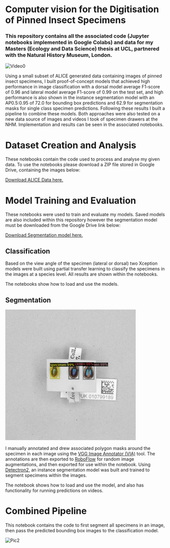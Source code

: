 # Computer vision for the Digitisation of Pinned Insect Specimens

### This repository contains all the associated code (Jupyter notebooks implemented in Google Colabs)  and data for my Masters (Ecology and Data Science) thesis at UCL, partnered with the Natural History Museum, London.

![Video0](https://github.com/adamgarai98/UCL_MSc_Project/blob/main/Misc/video0.gif)


Using a small subset of ALICE generated data containing images of pinned insect specimens, I built proof-of-concept models that achieved high performance in image classification with a dorsal model average F1-score of 0.96 and lateral model average F1-score of 0.99 on the test set, and high performance is also shown in the instance segmentation model with an AP0.5:0.95 of 72.0 for bounding box predictions and 62.9 for segmentation masks for single class specimen predictions. Following these results I built a pipeline to combine these models. Both approaches were also tested on a new data source of images and videos I took of specimen drawers at the NHM. Implementation and results can be seen in the associated notebooks.

# Dataset Creation and Analysis
  
  These notebooks contain the code used to process and analyse my given data. To use the notebooks please download a ZIP file stored in Google Drive, containing the images below:
 
[Download ALICE Data here.](https://drive.google.com/file/d/1e0UFL_vnp1OShL90CNA_9ci6WYUIc28x/view?usp=sharing)

# Model Training and Evaluation
These notebooks were used to train and evaluate my models. Saved models are also included within this repository however the segmentation model must be downloaded from the Google Drive link below:

[Download Segmentation model here.](https://drive.google.com/file/d/1u2TuhlPGwn5A3oZDE6HO_wXwz0gxnorl/view?usp=sharing)

## Classification
Based on the view angle of the specimen (lateral or dorsal) two Xception models were built using partial transfer learning to classify the specimens in the images at a species level. All results are shown within the notebooks.

The notebooks show how to load and use the models.

## Segmentation
![Pic1](https://github.com/adamgarai98/UCL_MSc_Project/blob/main/Misc/three_crop.png)

I manually annotated and drew associated polygon masks around the specimen in each image using the [VGG Image Annotator (VIA)](https://www.robots.ox.ac.uk/~vgg/software/via/) tool. The annotations are then exported to [RoboFlow](https://roboflow.com/) for random image augmentations, and then exported for use within the notebook. Using [Detectron2,](https://github.com/facebookresearch/detectron2) an instance segmentation model was built and trained to segment specimens within the images. 

The notebook shows how to load and use the model, and also has functionality for running predictions on videos.

# Combined Pipeline
This notebook contains the code to first segment all specimens in an image, then pass the predicted bounding box images to the classification model.

![Pic2](https://github.com/adamgarai98/UCL_MSc_Project/blob/main/Misc/Picture1.png)
